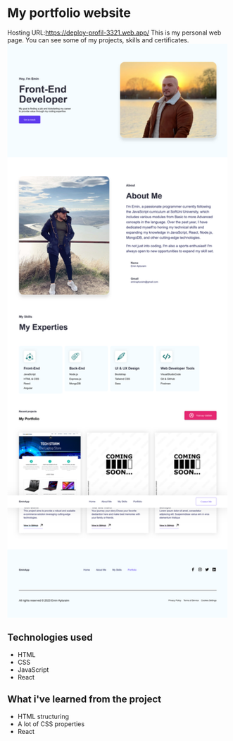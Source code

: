 # My portfolio website
Hosting URL:https://deploy-profil-3321.web.app/
This is my personal web page. You can see some of my projects, skills and certificates.
<img src="/public/img/personal-portfolio.png" alt="Project Logo" width="500" height="1300">

## Technologies used

- HTML
- CSS
- JavaScript
- React

## What i've learned from the project

- HTML structuring
- A lot of CSS properties
- React
